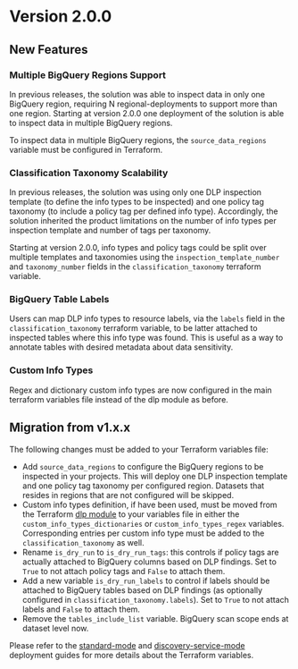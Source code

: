 
# Version 2.0.0

## New Features

### Multiple BigQuery Regions Support

In previous releases, the solution was able to inspect data in only one BigQuery region, requiring N regional-deployments
to support more than one region. Starting at version 2.0.0 one deployment of the solution is able to inspect data 
in multiple BigQuery regions.

To inspect data in multiple BigQuery regions, the `source_data_regions` variable must be configured in Terraform.

### Classification Taxonomy Scalability

In previous releases, the solution was using only one DLP inspection template (to define the info types to be inspected)
and one policy tag taxonomy (to include a policy tag per defined info type). Accordingly, the solution inherited the product
limitations on the number of info types per inspection template and number of tags per taxonomy.

Starting at version 2.0.0, info types and policy tags could be split over multiple templates and taxonomies using the
`inspection_template_number` and `taxonomy_number` fields in the `classification_taxonomy` terraform variable.

### BigQuery Table Labels

Users can map DLP info types to resource labels, via the `labels` field in the `classification_taxonomy` terraform variable, 
to be latter attached to inspected tables where this info type was found. This is useful as a way to annotate tables with desired 
metadata about data sensitivity.

### Custom Info Types

Regex and dictionary custom info types are now configured in the main terraform variables file instead of the dlp module
as before.


## Migration from v1.x.x

The following changes must be added to your Terraform variables file: 

* Add `source_data_regions` to configure the BigQuery regions to be inspected in your projects. This will deploy one DLP
inspection template and one policy tag taxonomy per configured region. Datasets that resides in regions that are not
configured will be skipped.
* Custom info types definition, if have been used, must be moved from the Terraform [dlp module](../../terraform/modules/dlp/main.tf)
to your variables file in either the `custom_info_types_dictionaries` or `custom_info_types_regex` variables. Corresponding
entries per custom info type must be added to the `classification_taxonomy` as well.
* Rename `is_dry_run` to `is_dry_run_tags`: this controls if policy tags are actually attached to BigQuery columns based on DLP findings. 
Set to `True` to not attach policy tags and `False` to attach them. 
* Add a new variable `is_dry_run_labels` to  control if labels should be attached to BigQuery tables based on DLP findings 
(as optionally configured in `classification_taxonomy.labels`). Set to `True` to not attach labels and `False` to attach them.
* Remove the `tables_include_list` variable. BigQuery scan scope ends at dataset level now.

Please refer to the [standard-mode](../guide-standard-dlp.md) and [discovery-service-mode](../guide-discovery-service.md) 
deployment guides for more details about the Terraform variables. 

